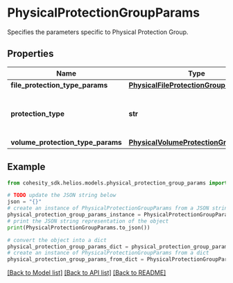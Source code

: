 # PhysicalProtectionGroupParams

Specifies the parameters specific to Physical Protection Group.

## Properties

Name | Type | Description | Notes
------------ | ------------- | ------------- | -------------
**file_protection_type_params** | [**PhysicalFileProtectionGroupParams**](PhysicalFileProtectionGroupParams.md) |  | [optional] 
**protection_type** | **str** | Specifies the Physical Protection Group type. | 
**volume_protection_type_params** | [**PhysicalVolumeProtectionGroupParams**](PhysicalVolumeProtectionGroupParams.md) |  | [optional] 

## Example

```python
from cohesity_sdk.helios.models.physical_protection_group_params import PhysicalProtectionGroupParams

# TODO update the JSON string below
json = "{}"
# create an instance of PhysicalProtectionGroupParams from a JSON string
physical_protection_group_params_instance = PhysicalProtectionGroupParams.from_json(json)
# print the JSON string representation of the object
print(PhysicalProtectionGroupParams.to_json())

# convert the object into a dict
physical_protection_group_params_dict = physical_protection_group_params_instance.to_dict()
# create an instance of PhysicalProtectionGroupParams from a dict
physical_protection_group_params_from_dict = PhysicalProtectionGroupParams.from_dict(physical_protection_group_params_dict)
```
[[Back to Model list]](../README.md#documentation-for-models) [[Back to API list]](../README.md#documentation-for-api-endpoints) [[Back to README]](../README.md)



